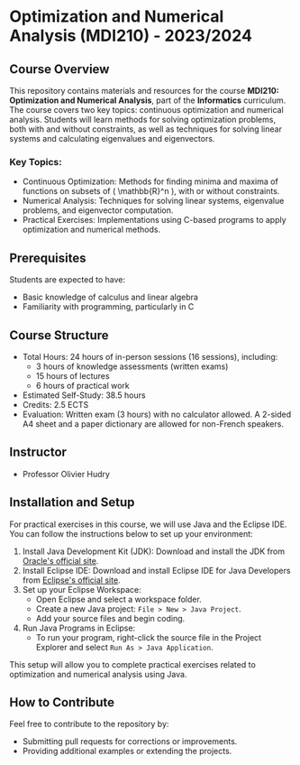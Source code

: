 # Optimization and Numerical Analysis (MDI210) - 2023/2024

## Course Overview

This repository contains materials and resources for the course **MDI210: Optimization and Numerical Analysis**, part of the **Informatics** curriculum. The course covers two key topics: continuous optimization and numerical analysis. Students will learn methods for solving optimization problems, both with and without constraints, as well as techniques for solving linear systems and calculating eigenvalues and eigenvectors.

### Key Topics:

- Continuous Optimization: Methods for finding minima and maxima of functions on subsets of \( \mathbb{R}^n \), with or without constraints.
- Numerical Analysis: Techniques for solving linear systems, eigenvalue problems, and eigenvector computation.
- Practical Exercises: Implementations using C-based programs to apply optimization and numerical methods.

## Prerequisites

Students are expected to have:
- Basic knowledge of calculus and linear algebra
- Familiarity with programming, particularly in C

## Course Structure

- Total Hours: 24 hours of in-person sessions (16 sessions), including:
  - 3 hours of knowledge assessments (written exams)
  - 15 hours of lectures
  - 6 hours of practical work
- Estimated Self-Study: 38.5 hours
- Credits: 2.5 ECTS
- Evaluation: Written exam (3 hours) with no calculator allowed. A 2-sided A4 sheet and a paper dictionary are allowed for non-French speakers.

## Instructor

- Professor Olivier Hudry

## Installation and Setup

For practical exercises in this course, we will use Java and the Eclipse IDE. You can follow the instructions below to set up your environment:

1. Install Java Development Kit (JDK):
   Download and install the JDK from [Oracle's official site](https://www.oracle.com/java/technologies/javase-downloads.html).
2. Install Eclipse IDE:
   Download and install Eclipse IDE for Java Developers from [Eclipse's official site](https://www.eclipse.org/downloads/).
3. Set up your Eclipse Workspace:
   - Open Eclipse and select a workspace folder.
   - Create a new Java project: `File > New > Java Project`.
   - Add your source files and begin coding.
4. Run Java Programs in Eclipse:
   - To run your program, right-click the source file in the Project Explorer and select `Run As > Java Application`.

This setup will allow you to complete practical exercises related to optimization and numerical analysis using Java.

## How to Contribute

Feel free to contribute to the repository by:
- Submitting pull requests for corrections or improvements.
- Providing additional examples or extending the projects.

